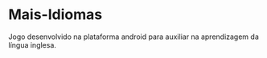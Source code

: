 # Mais-Idiomas
Jogo desenvolvido na plataforma android para auxiliar na aprendizagem da língua inglesa.
